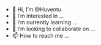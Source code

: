 - 👋 Hi, I’m @Huventu
- 👀 I’m interested in ...
- 🌱 I’m currently learning ...
- 💞️ I’m looking to collaborate on ...
- 📫 How to reach me ...

<!---
Huventu/Huventu is a ✨ special ✨ repository because its `README.md` (this file) appears on your GitHub profile.
You can click the Preview link to take a look at your changes.
--->
